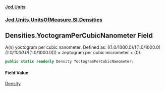 #### [Jcd.Units](index.md 'index')
### [Jcd.Units.UnitsOfMeasure.SI](Jcd.Units.UnitsOfMeasure.SI.md 'Jcd.Units.UnitsOfMeasure.SI').[Densities](Densities.md 'Jcd.Units.UnitsOfMeasure.SI.Densities')

## Densities.YoctogramPerCubicNanometer Field

A(n) yoctogram per cubic nanometer. Defined as: ((1.0/1000.0)/((1.0/1000.0)*(1.0/1000.0)*(1.0/1000.0))) × zeptogram per cubic micrometer + (0).

```csharp
public static readonly Density YoctogramPerCubicNanometer;
```

#### Field Value
[Density](Density.md 'Jcd.Units.UnitTypes.Density')
